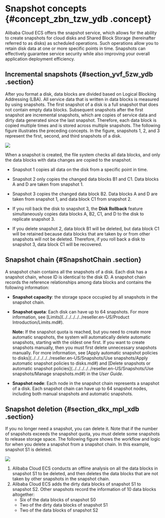 # Snapshot concepts {#concept_zbn_tzw_ydb .concept}

Alibaba Cloud ECS offers the snapshot service, which allows for the ability to create snapshots for cloud disks and Shared Block Storage \(hereinafter referred to as disks\) as scheduled operations. Such operations allow you to retain disk data at one or more specific points in time. Snapshots can effectively guarantee service security while also improving your overall application deployment efficiency.

## Incremental snapshots {#section_yvf_5zw_ydb .section}

After you format a disk, data blocks are divided based on Logical Blocking Addressing \(LBA\). All service data that is written in data blocks is measured by using snapshots. The first snapshot of a disk is a full snapshot that does not contain empty data blocks. Subsequent snapshots after the first snapshot are incremental snapshots, which are copies of service data and dirty data generated since the last snapshot. Therefore, each data block is copied multiple times and is stored across multiple snapshots. The following figure illustrates the preceding concepts. In the figure, snapshots 1, 2, and 3 represent the first, second, and third snapshots of a disk.

![](http://static-aliyun-doc.oss-cn-hangzhou.aliyuncs.com/assets/img/9575/15525572865243_en-US.jpg)

When a snapshot is created, the file system checks all data blocks, and only the data blocks with data changes are copied to the snapshot.

-   Snapshot 1 copies all data on the disk from a specific point in time.

-   Snapshot 2 only copies the changed data blocks B1 and C1. Data blocks A and D are taken from snapshot 1.

-   Snapshot 3 copies the changed data block B2. Data blocks A and D are taken from snapshot 1, and data block C1 from snapshot 2.

-   If you roll back the disk to snapshot 3, the **Disk Rollback** feature simultaneously copies data blocks A, B2, C1, and D to the disk to replicate snapshot 3.

-   If you delete snapshot 2, data block B1 will be deleted, but data block C1 will be retained because data blocks that are taken by or from other snapshots will not be deleted. Therefore, if you roll back a disk to snapshot 3, data block C1 will be recovered.


## Snapshot chain {#SnapshotChain .section}

A snapshot chain contains all the snapshots of a disk. Each disk has a snapshot chain, whose ID is identical to the disk ID. A snapshot chain records the reference relationships among data blocks and contains the following information:

-   **Snapshot capacity**: the storage space occupied by all snapshots in the snapshot chain.

-   **Snapshot quota**: Each disk can have up to 64 snapshots. For more information, see [Limits](../../../../../reseller.en-US/Product Introduction/Limits.md#).

    **Note:** If the snapshot quota is reached, but you need to create more automatic snapshots, the system will automatically delete automatic snapshots, starting with the oldest one first. If you want to create snapshots manually, then you must first delete unnecessary snapshots manually. For more information, see [Apply automatic snapshot policies to disks](../../../../../reseller.en-US/Snapshots/Use snapshots/Apply automatic snapshot policies to disks.md#) and [Delete snapshots or automatic snapshot policies](../../../../../reseller.en-US/Snapshots/Use snapshots/Manage snapshots.md#) in the *User Guide*.

-   **Snapshot node**: Each node in the snapshot chain represents a snapshot of a disk. Each snapshot chain can have up to 64 snapshot nodes, including both manual snapshots and automatic snapshots.


## Snapshot deletion {#section_dkx_mpl_xdb .section}

If you no longer need a snapshot, you can delete it. Note that if the number of snapshots exceeds the snapshot quota, you must delete some snapshots to release storage space. The following figure shows the workflow and logic for when you delete a snapshot from a snapshot chain. In this example, snapshot S1 is deleted.

![](https://gw.alipayobjects.com/zos/onekb/GEmePRxTvdRaZPCgtUhF.png)

1.  Alibaba Cloud ECS conducts an offline analysis on all the data blocks in snapshot S1 to be deleted, and then deletes the data blocks that are not taken by other snapshots in the snapshot chain.
2.  Alibaba Cloud ECS adds the dirty data blocks of snapshot S1 to snapshot S2. Other snapshots record the information of 10 data blocks altogether:
    -   Six of the data blocks of snapshot S0
    -   Two of the dirty data blocks of snapshot S1
    -   Two of the data blocks of snapshot S2

